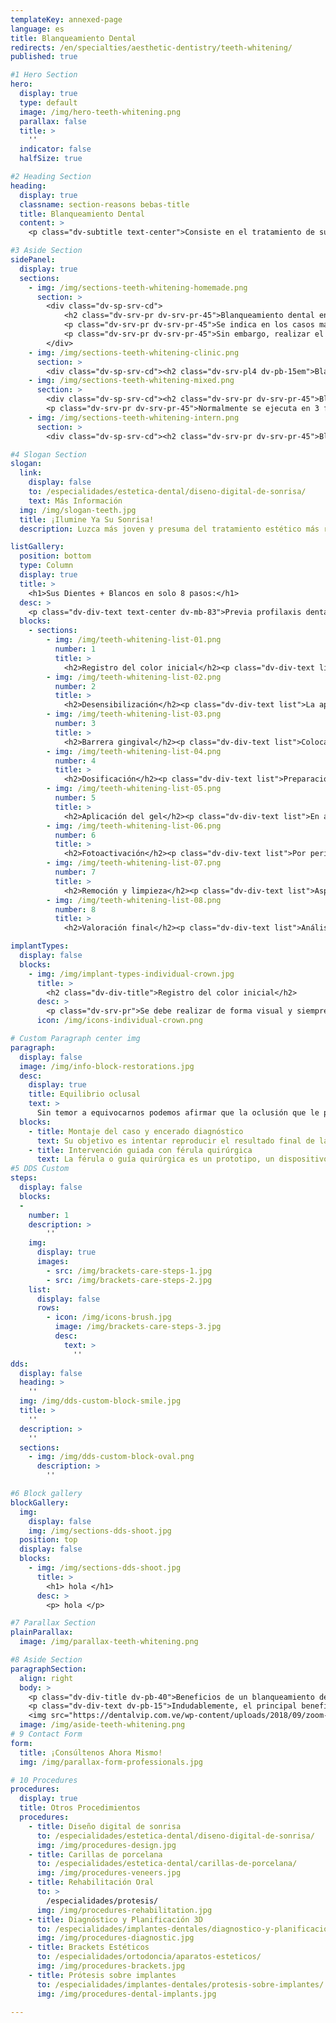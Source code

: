 ```yaml
---
templateKey: annexed-page
language: es
title: Blanqueamiento Dental
redirects: /en/specialties/aesthetic-dentistry/teeth-whitening/
published: true

#1 Hero Section
hero:
  display: true
  type: default
  image: /img/hero-teeth-whitening.png
  parallax: false
  title: >
    ''
  indicator: false
  halfSize: true

#2 Heading Section
heading:
  display: true
  classname: section-reasons bebas-title
  title: Blanqueamiento Dental
  content: >
    <p class="dv-subtitle text-center">Consiste en el tratamiento de superficies dentales con agentes químicos y fuentes lumínicas de alta intensidad que remueven y eliminan los pigmentos que afean el color de la sonrisa. </p>

#3 Aside Section
sidePanel:
  display: true
  sections:
    - img: /img/sections-teeth-whitening-homemade.png
      section: >
        <div class="dv-sp-srv-cd">
            <h2 class="dv-srv-pr dv-srv-pr-45">Blanqueamiento dental en casa</h2>
            <p class="dv-srv-pr dv-srv-pr-45">Se indica en los casos más sencillos. La técnica suele consistir en utilizar un gel y una férula plástica transparente hecha a medida que se deja sobre los dientes por un lapso de tiempo determinado, generalmente durante las noches al dormir.</p>
            <p class="dv-srv-pr dv-srv-pr-45">Sin embargo, realizar el acto una sola vez no dará mayores resultados. Debe de ser un proceso constante que puede durar varios días o semanas, dependiendo de la concentración del producto. Su principal inconveniente es que los resultados suelen ser inestables y poco duraderos. </p>
        </div>
    - img: /img/sections-teeth-whitening-clinic.png
      section: >
        <div class="dv-sp-srv-cd"><h2 class="dv-srv-pl4 dv-pb-15em">Blanqueamiento dental en clínica</h2><p class="dv-srv-pl dv-srv-pl-pr">También denominado por luz o fotoradiación. Se trata de un procedimento mucho más avanzado, en el que una sola sesión de 45 minutos, se logran usualmente resultados notables.</p><p class="dv-srv-pl dv-srv-pl-pr">El alto grado de concentración del peróxido utilizado, hace pertinente proteger cuidadosamente las encías con una barrera o funda especial. A continuación, se aplica el gel blanqueador, cuyas propiedades se potencian gracias a la energía suministrada por una luz LED de alta intensidad, que permite ajustes variables para proporcionar máxima seguridad y confort al paciente.</p></div>
    - img: /img/sections-teeth-whitening-mixed.png
      section: >
        <div class="dv-sp-srv-cd"><h2 class="dv-srv-pr dv-srv-pr-45">Blanqueamiento dental combinado</h2><p class="dv-srv-pr dv-srv-pr-45">EEs con seguridad el más efectivo de todos, ya que combina las bondades de las técnicas de fotoactivación y blanqueamiento en casa.</p>
        <p class="dv-srv-pr dv-srv-pr-45">Normalmente se ejecuta en 3 fases. La primera ambulatoria, donde el paciente se aplica el producto blanqueante en su domicilio por un lapso de 10 a 15 días. La segunda en clínica,  donde se realizan una o dos sesiones con agentes fotosensibles de alta concentración. Y la tercera en casa, donde bajo estricta supervisión profesional, se indican pequeños y esporádicos retoques que garanticen la perdurabilidad de los resultados obtenidos.</p></div>
    - img: /img/sections-teeth-whitening-intern.png
      section: >
        <div class="dv-sp-srv-cd"><h2 class="dv-srv-pr dv-srv-pr-45">Blanqueamiento interno</h2><p class="dv-srv-pr dv-srv-pr-45">Es una excelente alternativa para tratar las discromías en piezas no vitales <em>(con tratamiento de conducto)</em>, ya que representa una intervención conservadora y muy económica frente a otros procedimientos más complejos como las restauraciones adhesivas, carillas de porcelana o coronas cerámicas. </p><p class="dv-srv-pr dv-srv-pr-45">Generalmente implica el abordaje endodóntico del diente, sellado del conducto radicular, aplicación de soluciones blanqueadoras de altísima concentración, lavado y obturación final. Suelen requerirse varias sesiones clínicas para alcanzar el color deseado.   </p></div>

#4 Slogan Section
slogan:
  link:
    display: false
    to: /especialidades/estetica-dental/diseno-digital-de-sonrisa/
    text: Más Información
  img: /img/slogan-teeth.jpg
  title: ¡Ilumine Ya Su Sonrisa!
  description: Luzca más joven y presuma del tratamiento estético más rápido, seguro y demandado del momento.

listGallery:
  position: bottom
  type: Column
  display: true
  title: >
    <h1>Sus Dientes + Blancos en solo 8 pasos:</h1>
  desc: >
    <p class="dv-div-text text-center dv-mb-83">Previa profilaxis dental y pulido de esmalte con conos de goma y pastas de grano ultrafino, son muy pocos los pasos que le separarán de una hermosa y radiante apariencia:</p>
  blocks:
    - sections:
        - img: /img/teeth-whitening-list-01.png
          number: 1
          title: >
            <h2>Registro del color inicial</h2><p class="dv-div-text list">Se debe realizar de forma visual y siempre bajo una fuente de luz natural, si la presencia de pintura de labuios y con la ayuda de una guía estandarizada de al menos 15 tonos.</p>
        - img: /img/teeth-whitening-list-02.png
          number: 2
          title: >
            <h2>Desensibilización</h2><p class="dv-div-text list">La aplicación de un agente desensibilizante 10 minutos antes del procedimiento es muy aconsejable para prevenir, o al menos aliviar, las posibles molestias postoperatorias.</p>
        - img: /img/teeth-whitening-list-03.png
          number: 3
          title: >
            <h2>Barrera gingival</h2><p class="dv-div-text list">Colocación de una capa de resina poliacrílica que protege las encías y tejidos blandos de quemaduras químicas y lesiones caústicas durante el procedimiento.</p>
        - img: /img/teeth-whitening-list-04.png
          number: 4
          title: >
            <h2>Dosificación</h2><p class="dv-div-text list">Preparación del gel blanqueador, generalmente a base de peróxidos, segun las concentraciones previamente definidas en las fases de evaluación, diagnóstico y planificación del tratamiento.</p>
        - img: /img/teeth-whitening-list-05.png
          number: 5
          title: >
            <h2>Aplicación del gel</h2><p class="dv-div-text list">En abundante cantidad y directamente sobre las superficies de las caras frontales o vestibulares de los dientes, cuidando de no traspasar los limites de las barreras protectoras.</p>
        - img: /img/teeth-whitening-list-06.png
          number: 6
          title: >
            <h2>Fotoactivación</h2><p class="dv-div-text list">Por períodos parciales de 15 minutos y luz LED de espectro azul con longitudes de onda de entre 380 y 515 nanómetros, y potencia igual o superior a 400mW/cm2.</p>
        - img: /img/teeth-whitening-list-07.png
          number: 7
          title: >
            <h2>Remoción y limpieza</h2><p class="dv-div-text list">Aspiración del químico con máquina de alta succión, desprendimiento de la barrera gingival y lavado del campo operatorio con agua y abundante irrigación.</p>
        - img: /img/teeth-whitening-list-08.png
          number: 8
          title: >
            <h2>Valoración final</h2><p class="dv-div-text list">Análisis objetivo de los resultados obtenidos. Cuantificación de los cambios en matiz o croma, valor o luminosidad y saturación o intensidad.</p>

implantTypes:
  display: false
  blocks:
    - img: /img/implant-types-individual-crown.jpg
      title: >
        <h2 class="dv-div-title">Registro del color inicial</h2>
      desc: >
        <p class="dv-srv-pr">Se debe realizar de forma visual y siempre bajo una fuente de luz natural, si la presencia de pintura de labuios y con la ayuda de una guía estandarizada de al menos 1 tonos</p>
      icon: /img/icons-individual-crown.png

# Custom Paragraph center img
paragraph:
  display: false
  image: /img/info-block-restorations.jpg
  desc:
    display: true
    title: Equilibrio oclusal
    text: >
      Sin temor a equivocarnos podemos afirmar que la oclusión que le procuremos a una restauración implantosoportada, sobre todo si es fija, representará su seguro de vida. El implante no posee mecanismos o sensores "fusibles" que le permitan, ante una sobrecarga, emitir una señal de alarma, tal y como sucede con un diente natural a través de los elementos propioceptores contenidos en su periodonto. De allí la importancia de lograr una perfecta oclusión o mordida en todos los tratamientos restauradores sobre implantes oseointegrados.
  blocks:
    - title: Montaje del caso y encerado diagnóstico
      text: Su objetivo es intentar reproducir el resultado final de la futura prótesis. Con él, el Especialista en Prostodoncia podrá determinar el número y posición exacta de los implantes requeridos y confeccionará una guía plástica termoformada para el momento de la cirugía.
    - title: Intervención guiada con férula quirúrgica
      text: La férula o guía quirúrgica es un prototipo, un dispositivo físico que orienta al Cirujano durante el acto de implantación, permitiéndole colocar cada elemento según lo dispuesto, con precisión espacial milimétrica e inclinación axial adecuada.
#5 DDS Custom
steps:
  display: false
  blocks:
  -
    number: 1
    description: >
        ''
    img:
      display: true
      images:
        - src: /img/brackets-care-steps-1.jpg
        - src: /img/brackets-care-steps-2.jpg
    list:
      display: false
      rows:
        - icon: /img/icons-brush.jpg
          image: /img/brackets-care-steps-3.jpg
          desc:
            text: > 
              ''
dds:
  display: false
  heading: >
    ''
  img: /img/dds-custom-block-smile.jpg
  title: >
    ''
  description: >
    ''
  sections:
    - img: /img/dds-custom-block-oval.png
      description: >
        ''

#6 Block gallery
blockGallery:
  img:
    display: false
    img: /img/sections-dds-shoot.jpg
  position: top
  display: false
  blocks:
    - img: /img/sections-dds-shoot.jpg
      title: >
        <h1> hola </h1>
      desc: >
        <p> hola </p>

#7 Parallax Section
plainParallax:
  image: /img/parallax-teeth-whitening.png

#8 Aside Section
paragraphSection:
  align: right
  body: >
    <p class="dv-div-title dv-pb-40">Beneficios de un blanqueamiento dental profesional</p>
    <p class="dv-div-text dv-pb-15">Indudablemente, el principal beneficio es la satisfacción personal de tener una dentición más atractiva que le permitan al paciente sentirse cómodo y agradado con su sonrisa, seguro de sí mismo y mejor valorado por la sociedad. Además, es irrefutable que unos dientes blancos y pulcros proyectan de inmediato una apariencia de buena higiene y cuidado personal.</p><p class="dv-div-text dv-pb-15">Sin embargo, los factores estéticos y psicológicos no son las únicas ventajas, ya que numerosos estudios han demostrado los efectos del peróxido de carbamida como antiséptico oral y su importante acción en la reducción de los índices de placa y enfermedad periodontal; promoviendo considerablemente la salud de dientes y encías.</p>
    <img src="https://dentalvip.com.ve/wp-content/uploads/2018/09/zoom-logo.jpg" alt="¡Máxima adhesión y resistencia!" class="dv-logo-sp dv-pt-60 dv-logo-brand-mobile">
  image: /img/aside-teeth-whitening.png
# 9 Contact Form
form:
  title: ¡Consúltenos Ahora Mismo!
  img: /img/parallax-form-professionals.jpg

# 10 Procedures
procedures:
  display: true
  title: Otros Procedimientos
  procedures:
    - title: Diseño digital de sonrisa
      to: /especialidades/estetica-dental/diseno-digital-de-sonrisa/
      img: /img/procedures-design.jpg
    - title: Carillas de porcelana
      to: /especialidades/estetica-dental/carillas-de-porcelana/
      img: /img/procedures-veneers.jpg
    - title: Rehabilitación Oral
      to: >
        /especialidades/protesis/
      img: /img/procedures-rehabilitation.jpg
    - title: Diagnóstico y Planificación 3D
      to: /especialidades/implantes-dentales/diagnostico-y-planificacion-3d/
      img: /img/procedures-diagnostic.jpg
    - title: Brackets Estéticos
      to: /especialidades/ortodoncia/aparatos-esteticos/
      img: /img/procedures-brackets.jpg
    - title: Prótesis sobre implantes
      to: /especialidades/implantes-dentales/protesis-sobre-implantes/
      img: /img/procedures-dental-implants.jpg

---
```


